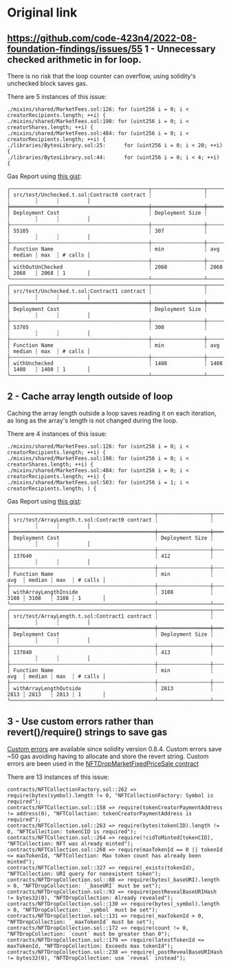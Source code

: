 # Original link
https://github.com/code-423n4/2022-08-foundation-findings/issues/55
1 - Unnecessary checked arithmetic in for loop.
--

There is no risk that the loop counter can overflow, using solidity's unchecked block saves gas.

There are 5 instances of this issue:

```
./mixins/shared/MarketFees.sol:126: for (uint256 i = 0; i < creatorRecipients.length; ++i) {
./mixins/shared/MarketFees.sol:198: for (uint256 i = 0; i < creatorShares.length; ++i) {
./mixins/shared/MarketFees.sol:484: for (uint256 i = 0; i < creatorRecipients.length; ++i) {
./libraries/BytesLibrary.sol:25:      for (uint256 i = 0; i < 20; ++i) {
./libraries/BytesLibrary.sol:44:      for (uint256 i = 0; i < 4; ++i) {
```

Gas Report using [this gist](https://gist.github.com/0xbepresent/707eefd3ead1b0a297b0f17d3dc54c7f):

```
╭─────────────────────────────────────────────┬─────────────────┬──────┬────────┬──────┬─────────╮
│ src/test/Unchecked.t.sol:Contract0 contract ┆                 ┆      ┆        ┆      ┆         │
╞═════════════════════════════════════════════╪═════════════════╪══════╪════════╪══════╪═════════╡
│ Deployment Cost                             ┆ Deployment Size ┆      ┆        ┆      ┆         │
├╌╌╌╌╌╌╌╌╌╌╌╌╌╌╌╌╌╌╌╌╌╌╌╌╌╌╌╌╌╌╌╌╌╌╌╌╌╌╌╌╌╌╌╌╌┼╌╌╌╌╌╌╌╌╌╌╌╌╌╌╌╌╌┼╌╌╌╌╌╌┼╌╌╌╌╌╌╌╌┼╌╌╌╌╌╌┼╌╌╌╌╌╌╌╌╌┤
│ 55105                                       ┆ 307             ┆      ┆        ┆      ┆         │
├╌╌╌╌╌╌╌╌╌╌╌╌╌╌╌╌╌╌╌╌╌╌╌╌╌╌╌╌╌╌╌╌╌╌╌╌╌╌╌╌╌╌╌╌╌┼╌╌╌╌╌╌╌╌╌╌╌╌╌╌╌╌╌┼╌╌╌╌╌╌┼╌╌╌╌╌╌╌╌┼╌╌╌╌╌╌┼╌╌╌╌╌╌╌╌╌┤
│ Function Name                               ┆ min             ┆ avg  ┆ median ┆ max  ┆ # calls │
├╌╌╌╌╌╌╌╌╌╌╌╌╌╌╌╌╌╌╌╌╌╌╌╌╌╌╌╌╌╌╌╌╌╌╌╌╌╌╌╌╌╌╌╌╌┼╌╌╌╌╌╌╌╌╌╌╌╌╌╌╌╌╌┼╌╌╌╌╌╌┼╌╌╌╌╌╌╌╌┼╌╌╌╌╌╌┼╌╌╌╌╌╌╌╌╌┤
│ withOutUnChecked                            ┆ 2068            ┆ 2068 ┆ 2068   ┆ 2068 ┆ 1       │
╰─────────────────────────────────────────────┴─────────────────┴──────┴────────┴──────┴─────────╯
╭─────────────────────────────────────────────┬─────────────────┬──────┬────────┬──────┬─────────╮
│ src/test/Unchecked.t.sol:Contract1 contract ┆                 ┆      ┆        ┆      ┆         │
╞═════════════════════════════════════════════╪═════════════════╪══════╪════════╪══════╪═════════╡
│ Deployment Cost                             ┆ Deployment Size ┆      ┆        ┆      ┆         │
├╌╌╌╌╌╌╌╌╌╌╌╌╌╌╌╌╌╌╌╌╌╌╌╌╌╌╌╌╌╌╌╌╌╌╌╌╌╌╌╌╌╌╌╌╌┼╌╌╌╌╌╌╌╌╌╌╌╌╌╌╌╌╌┼╌╌╌╌╌╌┼╌╌╌╌╌╌╌╌┼╌╌╌╌╌╌┼╌╌╌╌╌╌╌╌╌┤
│ 53705                                       ┆ 300             ┆      ┆        ┆      ┆         │
├╌╌╌╌╌╌╌╌╌╌╌╌╌╌╌╌╌╌╌╌╌╌╌╌╌╌╌╌╌╌╌╌╌╌╌╌╌╌╌╌╌╌╌╌╌┼╌╌╌╌╌╌╌╌╌╌╌╌╌╌╌╌╌┼╌╌╌╌╌╌┼╌╌╌╌╌╌╌╌┼╌╌╌╌╌╌┼╌╌╌╌╌╌╌╌╌┤
│ Function Name                               ┆ min             ┆ avg  ┆ median ┆ max  ┆ # calls │
├╌╌╌╌╌╌╌╌╌╌╌╌╌╌╌╌╌╌╌╌╌╌╌╌╌╌╌╌╌╌╌╌╌╌╌╌╌╌╌╌╌╌╌╌╌┼╌╌╌╌╌╌╌╌╌╌╌╌╌╌╌╌╌┼╌╌╌╌╌╌┼╌╌╌╌╌╌╌╌┼╌╌╌╌╌╌┼╌╌╌╌╌╌╌╌╌┤
│ withUnchecked                               ┆ 1408            ┆ 1408 ┆ 1408   ┆ 1408 ┆ 1       │
╰─────────────────────────────────────────────┴─────────────────┴──────┴────────┴──────┴─────────╯
```

2 - Cache array length outside of loop
--

Caching the array length outside a loop saves reading it on each iteration, as long as the array's length is not changed during the loop.

There are 4 instances of this issue:

```
./mixins/shared/MarketFees.sol:126: for (uint256 i = 0; i < creatorRecipients.length; ++i) {
./mixins/shared/MarketFees.sol:198: for (uint256 i = 0; i < creatorShares.length; ++i) {
./mixins/shared/MarketFees.sol:484: for (uint256 i = 0; i < creatorRecipients.length; ++i) {
./mixins/shared/MarketFees.sol:503: for (uint256 i = 1; i < creatorRecipients.length; ) {
```

Gas Report using [this gist](https://gist.github.com/0xbepresent/3b009070d671349351a4301a494d3d8f):

```
╭───────────────────────────────────────────────┬─────────────────┬──────┬────────┬──────┬─────────╮
│ src/test/ArrayLength.t.sol:Contract0 contract ┆                 ┆      ┆        ┆      ┆         │
╞═══════════════════════════════════════════════╪═════════════════╪══════╪════════╪══════╪═════════╡
│ Deployment Cost                               ┆ Deployment Size ┆      ┆        ┆      ┆         │
├╌╌╌╌╌╌╌╌╌╌╌╌╌╌╌╌╌╌╌╌╌╌╌╌╌╌╌╌╌╌╌╌╌╌╌╌╌╌╌╌╌╌╌╌╌╌╌┼╌╌╌╌╌╌╌╌╌╌╌╌╌╌╌╌╌┼╌╌╌╌╌╌┼╌╌╌╌╌╌╌╌┼╌╌╌╌╌╌┼╌╌╌╌╌╌╌╌╌┤
│ 137640                                        ┆ 412             ┆      ┆        ┆      ┆         │
├╌╌╌╌╌╌╌╌╌╌╌╌╌╌╌╌╌╌╌╌╌╌╌╌╌╌╌╌╌╌╌╌╌╌╌╌╌╌╌╌╌╌╌╌╌╌╌┼╌╌╌╌╌╌╌╌╌╌╌╌╌╌╌╌╌┼╌╌╌╌╌╌┼╌╌╌╌╌╌╌╌┼╌╌╌╌╌╌┼╌╌╌╌╌╌╌╌╌┤
│ Function Name                                 ┆ min             ┆ avg  ┆ median ┆ max  ┆ # calls │
├╌╌╌╌╌╌╌╌╌╌╌╌╌╌╌╌╌╌╌╌╌╌╌╌╌╌╌╌╌╌╌╌╌╌╌╌╌╌╌╌╌╌╌╌╌╌╌┼╌╌╌╌╌╌╌╌╌╌╌╌╌╌╌╌╌┼╌╌╌╌╌╌┼╌╌╌╌╌╌╌╌┼╌╌╌╌╌╌┼╌╌╌╌╌╌╌╌╌┤
│ withArrayLengthInside                         ┆ 3108            ┆ 3108 ┆ 3108   ┆ 3108 ┆ 1       │
╰───────────────────────────────────────────────┴─────────────────┴──────┴────────┴──────┴─────────╯
╭───────────────────────────────────────────────┬─────────────────┬──────┬────────┬──────┬─────────╮
│ src/test/ArrayLength.t.sol:Contract1 contract ┆                 ┆      ┆        ┆      ┆         │
╞═══════════════════════════════════════════════╪═════════════════╪══════╪════════╪══════╪═════════╡
│ Deployment Cost                               ┆ Deployment Size ┆      ┆        ┆      ┆         │
├╌╌╌╌╌╌╌╌╌╌╌╌╌╌╌╌╌╌╌╌╌╌╌╌╌╌╌╌╌╌╌╌╌╌╌╌╌╌╌╌╌╌╌╌╌╌╌┼╌╌╌╌╌╌╌╌╌╌╌╌╌╌╌╌╌┼╌╌╌╌╌╌┼╌╌╌╌╌╌╌╌┼╌╌╌╌╌╌┼╌╌╌╌╌╌╌╌╌┤
│ 137840                                        ┆ 413             ┆      ┆        ┆      ┆         │
├╌╌╌╌╌╌╌╌╌╌╌╌╌╌╌╌╌╌╌╌╌╌╌╌╌╌╌╌╌╌╌╌╌╌╌╌╌╌╌╌╌╌╌╌╌╌╌┼╌╌╌╌╌╌╌╌╌╌╌╌╌╌╌╌╌┼╌╌╌╌╌╌┼╌╌╌╌╌╌╌╌┼╌╌╌╌╌╌┼╌╌╌╌╌╌╌╌╌┤
│ Function Name                                 ┆ min             ┆ avg  ┆ median ┆ max  ┆ # calls │
├╌╌╌╌╌╌╌╌╌╌╌╌╌╌╌╌╌╌╌╌╌╌╌╌╌╌╌╌╌╌╌╌╌╌╌╌╌╌╌╌╌╌╌╌╌╌╌┼╌╌╌╌╌╌╌╌╌╌╌╌╌╌╌╌╌┼╌╌╌╌╌╌┼╌╌╌╌╌╌╌╌┼╌╌╌╌╌╌┼╌╌╌╌╌╌╌╌╌┤
│ withArrayLengthOutside                        ┆ 2813            ┆ 2813 ┆ 2813   ┆ 2813 ┆ 1       │
╰───────────────────────────────────────────────┴─────────────────┴──────┴────────┴──────┴─────────╯
```



3 - Use custom errors rather than revert()/require() strings to save gas
--

[Custom errors](https://blog.soliditylang.org/2021/04/21/custom-errors/) are available since solidity version 0.8.4. Custom errors save ~50 gas avoiding having to allocate and store the revert string. Custom errors are been used in the [NFTDropMarketFixedPriceSale contract](https://github.com/code-423n4/2022-08-foundation/blob/main/contracts/mixins/nftDropMarket/NFTDropMarketFixedPriceSale.sol#L16)

There are 13 instances of this issue:

```
contracts/NFTCollectionFactory.sol::262 => require(bytes(symbol).length != 0, "NFTCollectionFactory: Symbol is required");
contracts/NFTCollection.sol::158 => require(tokenCreatorPaymentAddress != address(0), "NFTCollection: tokenCreatorPaymentAddress is required");
contracts/NFTCollection.sol::263 => require(bytes(tokenCID).length != 0, "NFTCollection: tokenCID is required");
contracts/NFTCollection.sol::264 => require(!cidToMinted[tokenCID], "NFTCollection: NFT was already minted");
contracts/NFTCollection.sol::268 => require(maxTokenId == 0 || tokenId <= maxTokenId, "NFTCollection: Max token count has already been minted");
contracts/NFTCollection.sol::327 => require(_exists(tokenId), "NFTCollection: URI query for nonexistent token");
contracts/NFTDropCollection.sol::88 => require(bytes(_baseURI).length > 0, "NFTDropCollection: `_baseURI` must be set");
contracts/NFTDropCollection.sol::93 => require(postRevealBaseURIHash != bytes32(0), "NFTDropCollection: Already revealed");
contracts/NFTDropCollection.sol::130 => require(bytes(_symbol).length > 0, "NFTDropCollection: `_symbol` must be set");
contracts/NFTDropCollection.sol::131 => require(_maxTokenId > 0, "NFTDropCollection: `_maxTokenId` must be set");
contracts/NFTDropCollection.sol::172 => require(count != 0, "NFTDropCollection: `count` must be greater than 0");
contracts/NFTDropCollection.sol::179 => require(latestTokenId <= maxTokenId, "NFTDropCollection: Exceeds max tokenId");
contracts/NFTDropCollection.sol::238 => require(_postRevealBaseURIHash != bytes32(0), "NFTDropCollection: use `reveal` instead");
```